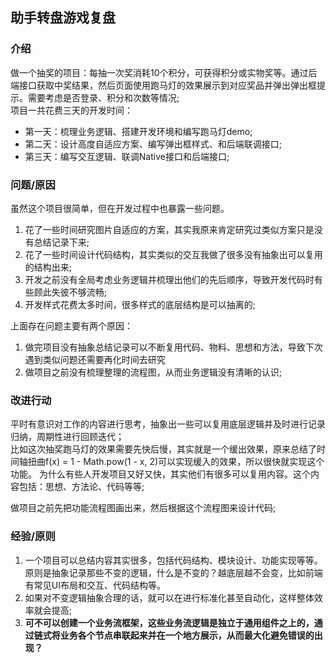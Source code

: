 ## 助手转盘游戏复盘

### 介绍

做一个抽奖的项目：每抽一次奖消耗10个积分，可获得积分或实物奖等。通过后端接口获取中奖结果，然后页面使用跑马灯的效果展示到对应奖品并弹出弹出框提示。需要考虑是否登录、积分和次数等情况;   
项目一共花费三天的开发时间：
* 第一天：梳理业务逻辑、搭建开发环境和编写跑马灯demo;
* 第二天：设计高度自适应方案、编写弹出框样式、和后端联调接口;
* 第三天：编写交互逻辑、联调Native接口和后端接口;

### 问题/原因

虽然这个项目很简单，但在开发过程中也暴露一些问题。
1. 花了一些时间研究图片自适应的方案，其实我原来肯定研究过类似方案只是没有总结记录下来;
2. 花了一些时间设计代码结构，其实类似的交互我做了很多没有抽象出可以复用的结构出来;
3. 开发之前没有全局考虑业务逻辑并梳理出他们的先后顺序，导致开发代码时有些顾此失彼不够流畅;
4. 开发样式花费太多时间，很多样式的底层结构是可以抽离的;

上面存在问题主要有两个原因：
1. 做完项目没有抽象总结记录可以不断复用代码、物料、思想和方法，导致下次遇到类似问题还需要再化时间去研究
2. 做项目之前没有梳理整理的流程图，从而业务逻辑没有清晰的认识;

### 改进行动

平时有意识对工作的内容进行思考，抽象出一些可以复用底层逻辑并及时进行记录归纳，周期性进行回顾迭代；  
比如这次抽奖跑马灯的效果需要先快后慢，其实就是一个缓出效果，原来总结了时间轴扭曲f(x) = 1 - Math.pow(1 - x, 2)可以实现缓入的效果，所以很快就实现这个功能。
为什么有些人开发项目又好又快，其实他们有很多可以复用内容。这个内容包括：思想、方法论、代码等等;

做项目之前先把功能流程图画出来，然后根据这个流程图来设计代码;

### 经验/原则

1. 一个项目可以总结内容其实很多，包括代码结构、模块设计、功能实现等等。原则是抽象记录那些不变的逻辑，什么是不变的？越底层越不会变，比如前端有常见UI布局和交互、代码结构等。
2. 如果对不变逻辑抽象合理的话，就可以在进行标准化甚至自动化，这样整体效率就会提高;
3. __可不可以创建一个业务流框架，这些业务流逻辑是独立于通用组件之上的，通过链式将业务各个节点串联起来并在一个地方展示，从而最大化避免错误的出现？__

